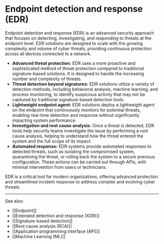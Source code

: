 
# Endpoint detection and response (EDR)

Endpoint detection and response (EDR) is an advanced security approach that focuses on detecting, investigating, and responding to threats at the endpoint level. EDR solutions are designed to scale with the growing complexity and volume of cyber threats, providing continuous protection across all devices connected to a network.

- **Advanced threat protection:** EDR uses a more proactive and sophisticated method of threat protection compared to traditional signature-based solutions. It is designed to handle the increasing number and complexity of threats.
- **Threat detection beyond signatures:** EDR solutions utilize a variety of detection methods, including behavioral analysis, machine learning, and process monitoring, to identify suspicious activity that may not be captured by traditional signature-based detection tools.
- **Lightweight endpoint agent:** EDR solutions deploy a lightweight agent on the endpoint that continuously monitors for potential threats, enabling real-time detection and response without significantly impacting system performance.
- **Investigation and root cause analysis:** Once a threat is detected, EDR tools help security teams investigate the issue by performing a root cause analysis, helping to understand how the threat entered the system and the full scope of its impact.
- **Automated response:** EDR systems provide automated responses to detected threats, such as isolating the compromised system, quarantining the threat, or rolling back the system to a secure previous configuration. These actions can be carried out through APIs, with minimal intervention from users or technicians.

EDR is a critical tool for modern organizations, offering advanced protection and streamlined incident response to address complex and evolving cyber threats.

---

See also:

- [[Endpoint]]
- [[Extended detection and response (XDR)]]
- [[Signature-based detection]]
- [[Root cause analysis (RCA)]]
- [[Application programming interface (API)]]
- [[Machine Learning (ML)]]
